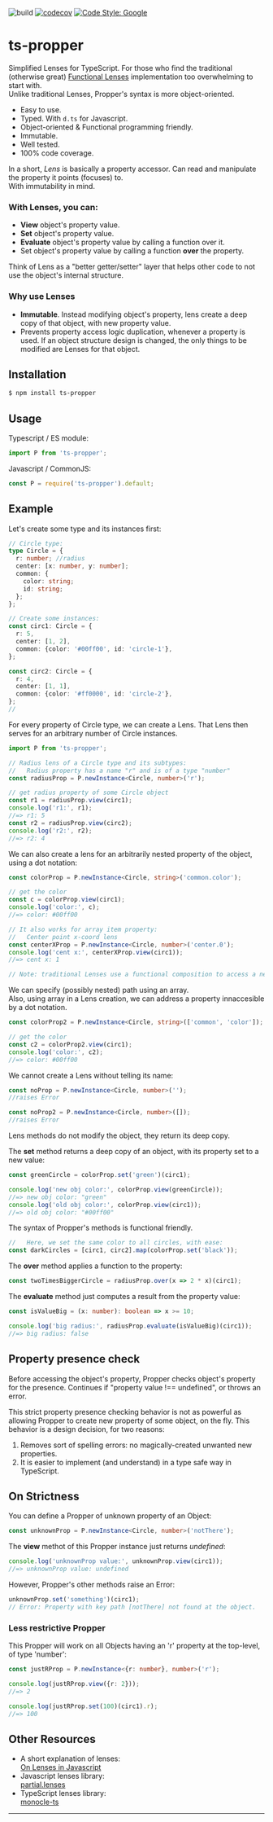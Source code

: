 ![build](https://github.com/tomaskraus/ts-propper/actions/workflows/node.js.yml/badge.svg)
[![codecov](https://codecov.io/gh/tomaskraus/ts-propper/branch/main/graph/badge.svg?token=A1UMZ094D6)](https://codecov.io/gh/tomaskraus/ts-propper)
[![Code Style: Google](https://img.shields.io/badge/code%20style-google-blueviolet.svg)](https://github.com/google/gts)

# ts-propper

Simplified Lenses for TypeScript.
For those who find the traditional (otherwise great) [Functional Lenses][1] implementation too overwhelming to start with.  
Unlike traditional Lenses, Propper's syntax is more object-oriented.

- Easy to use.
- Typed. With `d.ts` for Javascript.
- Object-oriented & Functional programming friendly.
- Immutable.
- Well tested.
- 100% code coverage.

In a short, _Lens_ is basically a property accessor. Can read and manipulate the property it points (focuses) to.  
With immutability in mind.

### With Lenses, you can:

- **View** object's property value.
- **Set** object's property value.
- **Evaluate** object's property value by calling a function over it.
- Set object's property value by calling a function **over** the property.

Think of Lens as a "better getter/setter" layer that helps other code to not use the object's internal structure.

### Why use Lenses

- **Immutable**. Instead modifying object's property, lens create a deep copy of that object, with new property value.
- Prevents property access logic duplication, whenever a property is used. If an object structure design is changed, the only things to be modified are Lenses for that object.

## Installation

```bash
$ npm install ts-propper
```

## Usage

Typescript / ES module:

```ts
import P from 'ts-propper';
```

Javascript / CommonJS:

```js
const P = require('ts-propper').default;
```

## Example

Let's create some type and its instances first:

```ts
// Circle type:
type Circle = {
  r: number; //radius
  center: [x: number, y: number];
  common: {
    color: string;
    id: string;
  };
};

// Create some instances:
const circ1: Circle = {
  r: 5,
  center: [1, 2],
  common: {color: '#00ff00', id: 'circle-1'},
};

const circ2: Circle = {
  r: 4,
  center: [1, 1],
  common: {color: '#ff0000', id: 'circle-2'},
};
//
```

For every property of Circle type, we can create a Lens.
That Lens then serves for an arbitrary number of Circle instances.

```ts
import P from 'ts-propper';

// Radius lens of a Circle type and its subtypes:
//   Radius property has a name "r" and is of a type "number"
const radiusProp = P.newInstance<Circle, number>('r');

// get radius property of some Circle object
const r1 = radiusProp.view(circ1);
console.log('r1:', r1);
//=> r1: 5
const r2 = radiusProp.view(circ2);
console.log('r2:', r2);
//=> r2: 4
```

We can also create a lens for an arbitrarily nested property of the object, using a dot notation:

```ts
const colorProp = P.newInstance<Circle, string>('common.color');

// get the color
const c = colorProp.view(circ1);
console.log('color:', c);
//=> color: #00ff00

// It also works for array item property:
//   Center point x-coord lens
const centerXProp = P.newInstance<Circle, number>('center.0');
console.log('cent x:', centerXProp.view(circ1));
//=> cent x: 1

// Note: traditional Lenses use a functional composition to access a nested property.
```

We can specify (possibly nested) path using an array.  
Also, using array in a Lens creation, we can address a property innaccesible by a dot notation.

```ts
const colorProp2 = P.newInstance<Circle, string>(['common', 'color']);

// get the color
const c2 = colorProp2.view(circ1);
console.log('color:', c2);
//=> color: #00ff00
```

We cannot create a Lens without telling its name:

```ts
const noProp = P.newInstance<Circle, number>('');
//raises Error

const noProp2 = P.newInstance<Circle, number>([]);
//raises Error
```

Lens methods do not modify the object, they return its deep copy.

The **set** method returns a deep copy of an object, with its property set to a new value:

```ts
const greenCircle = colorProp.set('green')(circ1);

console.log('new obj color:', colorProp.view(greenCircle));
//=> new obj color: "green"
console.log('old obj color:', colorProp.view(circ1));
//=> old obj color: "#00ff00"
```

The syntax of Propper's methods is functional friendly.

```ts
//   Here, we set the same color to all circles, with ease:
const darkCircles = [circ1, circ2].map(colorProp.set('black'));
```

The **over** method applies a function to the property:

```ts
const twoTimesBiggerCircle = radiusProp.over(x => 2 * x)(circ1);
```

The **evaluate** method just computes a result from the property value:

```ts
const isValueBig = (x: number): boolean => x >= 10;

console.log('big radius:', radiusProp.evaluate(isValueBig)(circ1));
//=> big radius: false
```

## Property presence check

Before accessing the object's property, Propper checks object's property for the presence. Continues if "property value !== undefined", or throws an error.

This strict property presence checking behavior is not as powerful as allowing Propper to create new property of some object, on the fly. This behavior is a design decision, for two reasons:

1. Removes sort of spelling errors: no magically-created unwanted new properties.
2. It is easier to implement (and understand) in a type safe way in TypeScript.

## On Strictness

You can define a Propper of unknown property of an Object:

```ts
const unknownProp = P.newInstance<Circle, number>('notThere');
```

The **view** methot of this Propper instance just returns _undefined_:

```ts
console.log('unknownProp value:', unknownProp.view(circ1));
//=> unknownProp value: undefined
```

However, Propper's other methods raise an Error:

```ts
unknownProp.set('something')(circ1);
// Error: Property with key path [notThere] not found at the object.
```

### Less restrictive Propper

This Propper will work on all Objects having an 'r' property at the top-level, of type 'number':

```ts
const justRProp = P.newInstance<{r: number}, number>('r');

console.log(justRProp.view({r: 2}));
//=> 2

console.log(justRProp.set(100)(circ1).r);
//=> 100
```

## Other Resources

- A short explanation of lenses:  
  [On Lenses in Javascript](https://dev.to/devinholloway/functional-lenses-in-javascript-with-ramda-4li7)
- Javascript lenses library:  
  [partial.lenses][1]
- TypeScript lenses library:  
  [monocle-ts](https://github.com/gcanti/monocle-ts)

---

[1]: https://github.com/calmm-js/partial.lenses#readme 'partial.lenses'
